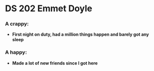 # DS 202 Emmet Doyle 
### A crappy: 
- **First night on duty, had a million things happen and barely got any sleep** 
### A happy: 
- **Made a lot of new friends since I got here**
